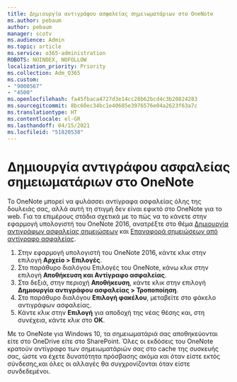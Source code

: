 ```yaml
---
title: Δημιουργία αντιγράφου ασφαλείας σημειωματάριων στο OneNote
ms.author: pebaum
author: pebaum
manager: scotv
ms.audience: Admin
ms.topic: article
ms.service: o365-administration
ROBOTS: NOINDEX, NOFOLLOW
localization_priority: Priority
ms.collection: Adm_O365
ms.custom:
- "9000567"
- "4500"
ms.openlocfilehash: fa45fbaca4727d3e14cc28b62bcd4c3b20824283
ms.sourcegitcommit: 8bc60ec34bc1e40685e3976576e04a2623f63a7c
ms.translationtype: HT
ms.contentlocale: el-GR
ms.lasthandoff: 04/15/2021
ms.locfileid: "51820538"
---
```

# <a name="backup-notebooks-in-onenote"></a>Δημιουργία αντιγράφου ασφαλείας σημειωματάριων στο OneNote

Το OneNote μπορεί να φυλάσσει αντίγραφα ασφαλείας όλης της δουλειάς σας, αλλά αυτή τη στιγμή δεν είναι εφικτό στο OneNote για το web. Για τα επιμέρους στάδια σχετικά με το πώς να το κάνετε στην εφαρμογή υπολογιστή του OneNote 2016, ανατρέξτε στο θέμα [Δημιουργία αντιγράφων ασφαλείας σημειώσεων](https://support.office.com/article/back-up-notes-f58b34b0-611d-435e-87fa-7942a1767af4#id0eaabaaa=2016,_2013,_2010) και [Επαναφορά σημειώσεων από αντίγραφο ασφαλείας](https://support.microsoft.com/office/5daf9cb0-6769-4998-a5de-f044fdd0d831).

1. Στην εφαρμογή υπολογιστή του OneNote 2016, κάντε κλικ στην επιλογή **Αρχείο > Επιλογές**.
2. Στο παράθυρο διαλόγου Επιλογές του OneNote, κάνω κλικ στην επιλογή **Αποθήκευση και Αντίγραφο ασφαλείας**.
3. Στα δεξιά, στην περιοχή **Αποθήκευση**, κάντε κλικ στην επιλογή **Δημιουργία αντιγράφου ασφαλείας > Τροποποίηση**.
4. Στο παράθυρο διαλόγου **Επιλογή φακέλου**, μεταβείτε στο φάκελο αντιγράφων ασφαλείας.
5. Κάντε κλικ στην **Επιλογή** για αποδοχή της νέας θέσης και, στη συνέχεια, κάντε κλικ στο **OK**.

Με το OneNote για Windows 10, τα σημειωματάριά σας αποθηκεύονται είτε στο OneDrive είτε στο SharePoint. Όλες οι εκδόσεις του OneNote κρατούν αντίγραφο των σημειωματάριών σας στο cache της συσκευής σας, ώστε να έχετε δυνατότητα πρόσβασης ακόμα και όταν είστε εκτός σύνδεσης,και όλες οι αλλαγές θα συγχρονίζονται όταν είστε συνδεδεμένοι.
